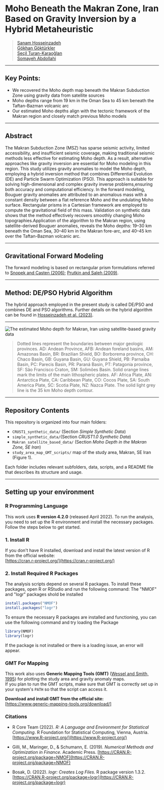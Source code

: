 # Moho Beneath the Makran Zone, Iran Based on Gravity Inversion by a Hybrid Metaheuristic

> [Sanam Hosseinzadeh](https://scholar.google.com/citations?user=QMqrtgsAAAAJ&hl=en&oi=ao)  
> [Gökhan Göktürkler](https://scholar.google.com/citations?user=IRlRnZgAAAAJ&hl=en)  
> [Seçil Turan-Karaoğlan](https://scholar.google.com/citations?user=mvZ-EpQAAAAJ&hl=en)  
> [Somayeh Abdollahi](https://scholar.google.com/citations?user=HoX5-mgAAAAJ&hl=en&oi=ao)  
---
## Key Points:
-	We recovered the Moho depth map beneath the Makran Subduction Zone using gravity data from satellite sources
-	Moho depths range from 19 km in the Oman Sea to 45 km beneath the Taftan-Bazman volcanic arc
-	Our estimated Moho depths align with the tectonic framework of the Makran region and closely match previous Moho models
---
## Abstract

The Makran Subduction Zone (MSZ) has sparse seismic activity, limited accessibility, and insufficient seismic coverage, making traditional seismic methods less effective for estimating Moho depth. 
As a result, alternative approaches like gravity inversion are essential for Moho modeling in this region. This study utilizes gravity anomalies to model the Moho depth, employing a hybrid inversion
method that combines Differential Evolution (DE) and Particle Swarm Optimization (PSO). This approach is suitable for solving high-dimensional and complex gravity inverse problems,ensuring both accuracy
and computational efficiency. In the forward modeling, Bouguer gravity anomalies are attributed to an anomalous mass with a constant density between a flat reference Moho and the undulating Moho surface.
Rectangular prisms in a Cartesian framework are employed to compute the gravitational field of this mass. Validation on synthetic data shows that the method effectively recovers smoothly changing Moho 
topographies.Application of the algorithm to the Makran region, using satellite-derived Bouguer anomalies, reveals the Moho depths:  19–30 km beneath the Oman Sea, 30–40 km in the Makran fore-arc, and 
40–45 km over the Taftan-Bazman volcanic arc.

---

## Gravitational Forward Modeling
The forward modeling is based on rectangular prism formulations referred to [Snopek and Casten (2006)](https://doi.org/10.1016/j.cageo.2005.08.008); [Prutkin and Saleh (2009)](https://doi.org/10.1016/j.jog.2008.12.001).

---

## Method: DE/PSO Hybrid Algorithm
The hybrid approach employed in the present study is called DE/PSO and combines DE and PSO algorithms. Further details on the hybrid algorithm can be found in [Hosseinzadeh et al. (2023)](https://doi.org/10.1007/s40328-023-00414-x).

---

![The estimated Moho depth for Makran, Iran using satellite-based gravity data]()

> Dotted lines represent the boundaries between major geologic provinces. AD: Andean Province, AFB: Andean foreland basins, AM: Amazonas Basin, BR: Brazilian Shield, BO: Borborema province, CH: Chaco Basin, GB: Guyana Basin, GU: Guyana Shield, PB: Parnaíba Basin, PC: Parecis Basin, PR: Paraná Basin, PT: Patagonia province, SF: São Francisco Craton, SM: Solimões Basin.
> Solid orange lines mark the limits of the main lithospheric plates. AF: Africa Plate, AN: Antarctica Plate, CA: Caribbean Plate, CO: Cocos Plate, SA: South America Plate, SC: Scotia Plate, NZ: Nazca Plate.
> The solid light grey line is the 35 km Moho depth contour.

---
## Repository Contents

This repository is organized into four main folders:

- `CRUST1_synthetic_data/` (Section *Simple Synthetic Data*)
- `simple_synthetic_data/`(Section *CRUST1.0 Synthetic Data*)
- `Makran_satellite_based_data/` (Section *Moho Depth in the Makran Zone, SE Iran*)
- `study_area_map_GMT_scripts/` map of the study area, Makran, SE Iran (Figure 1).

Each folder includes relevant subfolders, data, scripts, and a README file that describes its structure and usage.

---

## Setting up your environment
### R Programming Language

This work uses **R version 4.2.0** (released April 2022).
To run the analysis, you need to set up the R environment and install the necessary packages. Follow the steps below to get started.

### 1. Install R

If you don't have R installed, download and install the latest version of R from the official website:  
[https://cran.r-project.org/](https://cran.r-project.org/)

### 2. Install Required R Packages

The analysis scripts depend on several R packages. To install these packages, open R or RStudio and run the following command:
The "NMOF" and "logr" packages shold be installed

```r
install.packages("NMOF")
install.packages("logr")
```
To ensure the necessary R packages are installed and functioning, you can use the following command and try loading the Package

```r
library(NMOF)
library(logr)
```
If the package is not installed or there is a loading issue, an error will appear.

### GMT For Mapping

This work also uses **Generic Mapping Tools (GMT)** ([Wessel and Smith, 1995](https://doi.org/10.1029/95EO00198)) for plotting the study area and gravity anomaly maps.  
If you plan to run the GMT scripts, make sure that GMT is correctly set up in your system's `PATH` so that the script can access it.

**Download and install GMT from the official site:**  
[https://www.generic-mapping-tools.org/download/]


### Citations

- R Core Team (2022). *R: A Language and Environment for Statistical Computing*. R Foundation for Statistical Computing, Vienna, Austria. [https://www.R-project.org/](https://www.R-project.org/)

- Gilli, M., Maringer, D., & Schumann, E. (2019). *Numerical Methods and Optimization in Finance*. Academic Press. [https://CRAN.R-project.org/package=NMOF](https://CRAN.R-project.org/package=NMOF)

- Bosak, D. (2022). *logr: Creates Log Files*. R package version 1.3.2. [https://CRAN.R-project.org/package=logr](https://CRAN.R-project.org/package=logr)
